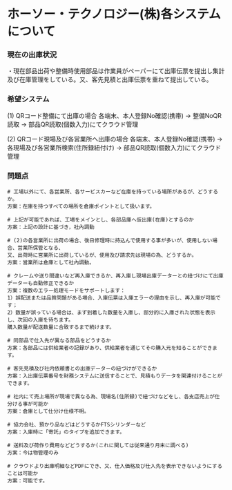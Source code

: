 # ホーソー・テクノロジー(株)各システムについて

### 現在の出庫状況
・現在部品出荷や整備時使用部品は作業員がペーパーにて出庫伝票を提出し集計及び在庫管理をしている。又、客先見積と出庫伝票を重ねて提出している。


### 希望システム
(1) QRコード整備にて出庫の場合
各端末、本人登録No確認(携帯) → 整備NoQR読取 → 部品QR読取(個数入力)にてクラウド管理

(2) QRコード現場及び各営業所へ出庫の場合
各端末、本人登録No確認(携帯) → 各現場及び各営業所検索(住所録紐付け) → 部品QR読取(個数入力)にてクラウド管理

### 問題点
```
# 工場以外にて、各営業所、各サービスカーなど在庫を持っている場所があるが、どうするか。
方案：在庫を持つすべての場所を倉庫ポイントとして扱います。

# 上記が可能であれば、工場をメインとし、各部品庫へ仮出庫(在庫)とするのか
方案：上記の設計に基づき，社內調動

# (2)の各営業所に出荷の場合、後日修理時に持込んで使用する事が多いが、使用しない場合、営業所保管となる、
又、出荷時に営業所に出荷しているが、使用及び請求先は現場の為、どうするか。
方案：営業所は倉庫として社內調動。

# クレームや送り間違いなど再入庫できるか、再入庫し現場出庫データーとの紐づけにて出庫データーも自動修正できるか
方案：複数のエラー処理モードをサポートします：
1）誤配送または品質問題がある場合、入庫伝票は入庫エラーの理由を示し、再入庫が可能です；
2）数量が誤っている場合は、まず到着した数量を入庫し、部分的に入庫された状態を表示し、次回の入庫を待ちます。
購入数量が配送数量に合致するまで続けます。

# 同部品で仕入先が異なる部品をどうするか
方案：各部品には供給業者の記録があり、供給業者を通じてその購入元を知ることができます。

# 客先見積及び社内依頼書との出庫データーの紐づけができるか
方案：入出庫伝票番号を財務システムに送信することで、見積もりデータを関連付けることができます。

# 社内にて売上場所が現場で異なる為、現場名(住所録)で紐づけなどをし、各支店売上が仕分ける事が可能か
方案：倉庫として仕分け仕様不明。

# 協力会社、預かり品などはどうするかFTSシリンダーなど
方案：入庫時に「寄託」のタイプを追加できます。

# 送料及び荷作り費用などどうするか(これに関しては従来通り月末に調べる)
方案：今は物管理のみ

# クラウドより出庫明細などPDFにでき、又、仕入価格及び仕入先を表示できないようにすることは可能か
方案：可能です。
```